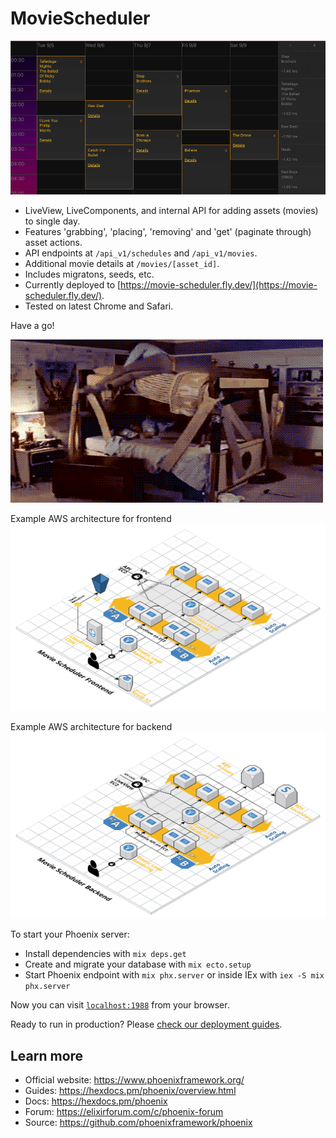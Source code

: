# MovieScheduler

![alt text](https://github.com/dukeweezo/movie-scheduler/blob/master/github-assets/1.png?raw=true)

  * LiveView, LiveComponents, and internal API for adding assets (movies) to single day.
  * Features 'grabbing', 'placing', 'removing' and 'get' (paginate through) asset actions.
  * API endpoints at `/api_v1/schedules` and `/api_v1/movies`.
  * Additional movie details at `/movies/[asset_id]`.
  * Includes migratons, seeds, etc.
  * Currently deployed to [https://movie-scheduler.fly.dev/](https://movie-scheduler.fly.dev/).
  * Tested on latest Chrome and Safari.

Have a go!

![alt text](https://github.com/dukeweezo/movie-scheduler/blob/master/github-assets/step_bros.gif?raw=true)

Example AWS architecture for frontend
![alt text](https://github.com/dukeweezo/movie-scheduler/blob/master/github-assets/architecture-1-whitebg.png)

Example AWS architecture for backend
![alt text](https://github.com/dukeweezo/movie-scheduler/blob/master/github-assets/architecture-2-whitebg.png)

To start your Phoenix server:

  * Install dependencies with `mix deps.get`
  * Create and migrate your database with `mix ecto.setup`
  * Start Phoenix endpoint with `mix phx.server` or inside IEx with `iex -S mix phx.server`

Now you can visit [`localhost:1988`](http://localhost:1988) from your browser.

Ready to run in production? Please [check our deployment guides](https://hexdocs.pm/phoenix/deployment.html).

## Learn more

  * Official website: https://www.phoenixframework.org/
  * Guides: https://hexdocs.pm/phoenix/overview.html
  * Docs: https://hexdocs.pm/phoenix
  * Forum: https://elixirforum.com/c/phoenix-forum
  * Source: https://github.com/phoenixframework/phoenix
